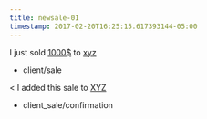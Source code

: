 ```yaml
---
title: newsale-01
timestamp: 2017-02-20T16:25:15.617393144-05:00
---
```


I just sold [1000$](amount-of-money/dollars) to [xyz](Company_name)
* client/sale

< I added this sale to [XYZ](documentation_link)
* client_sale/confirmation
